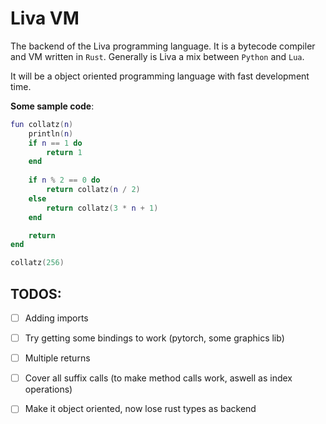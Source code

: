 # Liva VM

The backend of the Liva programming language.
It is a bytecode compiler and VM written in `Rust`.
Generally is Liva a mix between `Python` and `Lua`.


It will be a object oriented programming language with fast development time.

**Some sample code**:

```lua
fun collatz(n)
    println(n)
    if n == 1 do
        return 1
    end
    
    if n % 2 == 0 do
        return collatz(n / 2)
    else 
        return collatz(3 * n + 1)
    end

    return
end

collatz(256)
```


## TODOS:

* [  ] Adding imports
* [  ] Try getting some bindings to work (pytorch, some graphics lib)
* [  ] Multiple returns
* [  ] Cover all suffix calls (to make method calls work, aswell as index operations)
* [  ] Make it object oriented, now lose rust types as backend


